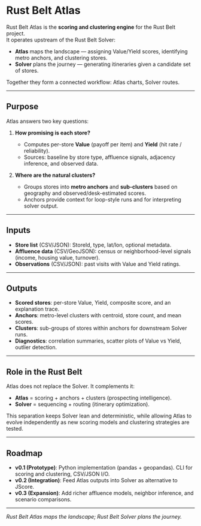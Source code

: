 # Rust Belt Atlas

Rust Belt Atlas is the **scoring and clustering engine** for the Rust Belt project.  
It operates upstream of the Rust Belt Solver:

- **Atlas** maps the landscape — assigning Value/Yield scores, identifying metro anchors, and clustering stores.  
- **Solver** plans the journey — generating itineraries given a candidate set of stores.  

Together they form a connected workflow: Atlas charts, Solver routes.

---

## Purpose

Atlas answers two key questions:

1. **How promising is each store?**  
   - Computes per-store **Value** (payoff per item) and **Yield** (hit rate / reliability).  
   - Sources: baseline by store type, affluence signals, adjacency inference, and observed data.

2. **Where are the natural clusters?**  
   - Groups stores into **metro anchors** and **sub-clusters** based on geography and observed/desk-estimated scores.  
   - Anchors provide context for loop-style runs and for interpreting solver output.

---

## Inputs

- **Store list** (CSV/JSON): StoreId, type, lat/lon, optional metadata.  
- **Affluence data** (CSV/GeoJSON): census or neighborhood-level signals (income, housing value, turnover).  
- **Observations** (CSV/JSON): past visits with Value and Yield ratings.

---

## Outputs

- **Scored stores**: per-store Value, Yield, composite score, and an explanation trace.  
- **Anchors**: metro-level clusters with centroid, store count, and mean scores.  
- **Clusters**: sub-groups of stores within anchors for downstream Solver runs.  
- **Diagnostics**: correlation summaries, scatter plots of Value vs Yield, outlier detection.

---

## Role in the Rust Belt

Atlas does not replace the Solver. It complements it:

- **Atlas** = scoring + anchors + clusters (prospecting intelligence).  
- **Solver** = sequencing + routing (itinerary optimization).  

This separation keeps Solver lean and deterministic, while allowing Atlas to evolve independently as new scoring models and clustering strategies are tested.

---

## Roadmap

- **v0.1 (Prototype)**: Python implementation (pandas + geopandas). CLI for scoring and clustering, CSV/JSON I/O.  
- **v0.2 (Integration)**: Feed Atlas outputs into Solver as alternative to JScore.  
- **v0.3 (Expansion)**: Add richer affluence models, neighbor inference, and scenario comparisons.  

---

*Rust Belt Atlas maps the landscape; Rust Belt Solver plans the journey.*
